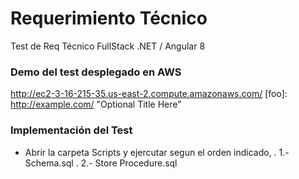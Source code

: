 # Requerimiento Técnico
Test de Req Técnico FullStack .NET / Angular 8 
### Demo del test desplegado en AWS
http://ec2-3-16-215-35.us-east-2.compute.amazonaws.com/
[foo]: http://example.com/  "Optional Title Here"
### Implementación del Test
- Abrir la carpeta Scripts y ejercutar segun el orden indicado,
  . 1.- Schema.sql
  . 2.- Store Procedure.sql
    
